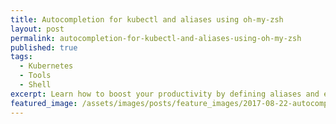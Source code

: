 ```yaml
---
title: Autocompletion for kubectl and aliases using oh-my-zsh
layout: post
permalink: autocompletion-for-kubectl-and-aliases-using-oh-my-zsh
published: true
tags:
  - Kubernetes
  - Tools
  - Shell
excerpt: Learn how to boost your productivity by defining aliases and enable auto completion for kubectl
featured_image: /assets/images/posts/feature_images/2017-08-22-autocompletion-for-kubectl-and-aliases-using-oh-my-zsh.jpg
---
```

